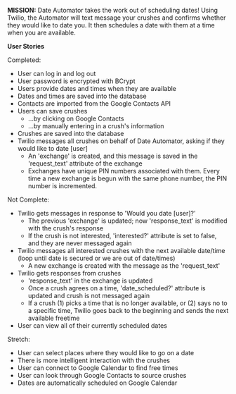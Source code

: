 **MISSION:**
Date Automator takes the work out of scheduling dates! Using Twilio, the Automator will text message your crushes and confirms whether they would like to date you. It then schedules a date with them at a time when you are available.

**User Stories**

Completed:
* User can log in and log out 
* User password is encrypted with BCrypt
* Users provide dates and times when they are available
* Dates and times are saved into the database
* Contacts are imported from the Google Contacts API
* Users can save crushes
  * ...by clicking on Google Contacts
  * ...by manually entering in a crush's information
* Crushes are saved into the database
* Twilio messages all crushes on behalf of Date Automator, asking if they would like to date [user]
  * An 'exchange' is created, and this message is saved in the 'request_text' attribute of the exchange
  * Exchanges have unique PIN numbers associated with them. Every time a new exchange is begun with the same phone number, the PIN number is incremented.

Not Complete:
* Twilio gets messages in response to 'Would you date [user]?'
  * The previous 'exchange' is updated; now 'response_text' is modified with the crush's response
  * If the crush is not interested, 'interested?' attribute is set to false, and they are never messaged again
* Twilio messages all interested crushes with the next available date/time (loop until date is secured or we are out of date/times)
  * A new exchange is created with the message as the 'request_text'
* Twilio gets responses from crushes
  * 'response_text' in the exchange is updated
  * Once a crush agrees on a time, 'date_scheduled?' attribute is updated and crush is not messaged again 
  * If a crush (1) picks a time that is no longer available, or (2) says no to a specific time, Twilio goes back to the beginning and sends the next available freetime
* User can view all of their currently scheduled dates

Stretch:

* User can select places where they would like to go on a date
* There is more intelligent interaction with the crushes
* User can connect to Google Calendar to find free times
* User can look through Google Contacts to source crushes
* Dates are automatically scheduled on Google Calendar
